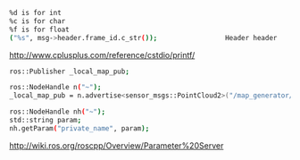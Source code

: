 
```bash
%d is for int
%c is for char
%f is for float
("%s", msg->header.frame_id.c_str());                 Header header
```
http://www.cplusplus.com/reference/cstdio/printf/



```bash
ros::Publisher _local_map_pub;

ros::NodeHandle n("~");
_local_map_pub = n.advertise<sensor_msgs::PointCloud2>("/map_generator/local_cloud", 1);
```
```bash
ros::NodeHandle nh("~");
std::string param;
nh.getParam("private_name", param);
```

http://wiki.ros.org/roscpp/Overview/Parameter%20Server
